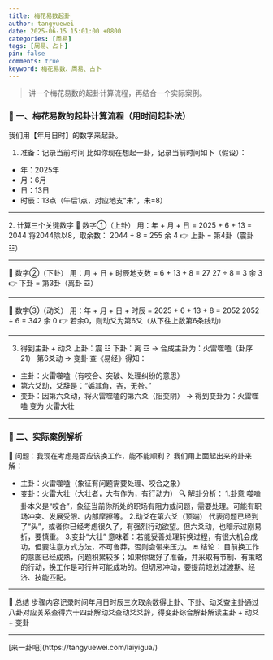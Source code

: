 ```yaml
---
title: 梅花易数起卦
author: tangyuewei
date: 2025-06-15 15:01:00 +0800
categories: [周易]
tags: [周易、占卜]
pin: false
comments: true
keyword: 梅花易数、周易、占卜
---
```


> 讲一个梅花易数的起卦计算流程，再结合一个实际案例。

### 🌟 一、梅花易数的起卦计算流程（用时间起卦法）
我们用【年月日时】的数字来起卦。
1. 准备：记录当前时间
   比如你现在想起一卦，记录当前时间如下（假设）：
- 年：2025年
- 月：6月
- 日：13日
- 时辰：13点（午后1点，对应地支“未”，未=8）

<hr/>
2. 计算三个关键数字
   🔹 数字①（上卦）
   用：年 + 月 + 日
   = 2025 + 6 + 13 = 2044
   将2044除以8，取余数：
   2044 ÷ 8 = 255 余 4
   👉 上卦 = 第4卦（震卦 ☳）
<hr/>
🔹 数字②（下卦）
用：月 + 日 + 时辰地支数
= 6 + 13 + 8 = 27
27 ÷ 8 = 3 余 3
👉 下卦 = 第3卦（离卦 ☲）

<hr/>

🔹 数字③（动爻）
用：年 + 月 + 日 + 时辰
= 2025 + 6 + 13 + 8 = 2052
2052 ÷ 6 = 342 余 0
👉 若余0，则动爻为第6爻（从下往上数第6条线动）

<hr/>

3. 得到主卦 + 动爻
   上卦：震 ☳
   下卦：离 ☲
   → 合成主卦为：火雷噬嗑（卦序21）
   第6爻动 → 变卦
   查《易经》得知：
- 主卦：火雷噬嗑（有咬合、突破、处理纠纷的意思）
- 第六爻动，爻辞是：“姤其角，吝，无咎。”
- 变卦：因第六爻动，将火雷噬嗑的第六爻（阳变阴）
  → 得到变卦为：火雷噬嗑 变为 火雷大壮

<hr/>

### 🧩 二、实际案例解析
🌟 问题：我现在考虑是否应该换工作，能不能顺利？
我们用上面起出来的卦来解：
- 主卦：火雷噬嗑（象征有问题需要处理、咬合之象）
- 变卦：火雷大壮（大壮者，大有作为，有行动力）
  🔍 解卦分析：
  1.卦意
  噬嗑卦本义是“咬合”，象征当前你所处的职场有阻力或问题，需要处理。可能有职场冲突、发展受限、内部摩擦等。
  2.动爻在第六爻（顶端）
  代表问题已经到了“头”，或者你已经考虑很久了，有强烈行动欲望。但六爻动，也暗示过刚易折，要慎重。
  3.变卦“大壮”
  意味着：若能妥善处理转换过程，有很大机会成功，但要注意方式方法，不可鲁莽，否则会带来压力。
  🔚 结论：
  目前换工作的意图已经成熟，问题积累较多；如果你做好了准备，并采取有节制、有策略的行动，换工作是可行并可能成功的。但切忌冲动，要提前规划过渡期、经济、技能匹配。

<hr/>

📝 总结
步骤内容记录时间年月日时辰三次取余数得上卦、下卦、动爻查主卦通过八卦对应关系查得六十四卦解动爻查动爻爻辞，得变卦综合解卦解读主卦 + 动爻 + 变卦

<hr/>
[来一卦吧](https://tangyuewei.com/laiyigua/)
